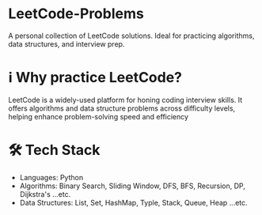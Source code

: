 # LeetCode-Problems
A personal collection of LeetCode solutions. Ideal for practicing algorithms, data structures, and interview prep.

# ℹ️ Why practice LeetCode?
LeetCode is a widely-used platform for honing coding interview skills. It offers algorithms and data structure problems across difficulty levels, helping enhance problem-solving speed and efficiency

# 🛠️ Tech Stack
- Languages: Python
- Algorithms: Binary Search, Sliding Window, DFS, BFS, Recursion, DP, Dijkstra's ...etc.
- Data Structures: List, Set, HashMap, Typle, Stack, Queue, Heap ...etc.
